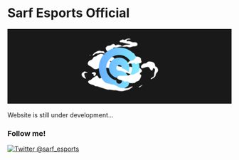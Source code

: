 # Sarf Esports Official

![](../assets/images/logos/sarf_large.png)

Website is still under development...

### Follow me!

[![Twitter @sarf_esports](https://img.shields.io/twitter/follow/sarf_esports?label=Twitter%20%40sarf_esports&style=social)](https://twitter.com/sarf_esports)
